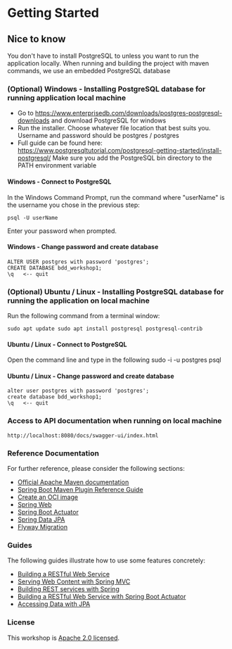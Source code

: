 # Getting Started

## Nice to know
You don't have to install PostgreSQL to unless you want to run the application locally. When running and building the project with maven commands, we use an embedded PostgreSQL database

### (Optional) Windows - Installing PostgreSQL database for running application local machine
- Go to https://www.enterprisedb.com/downloads/postgres-postgresql-downloads and download PostgreSQL for windows
- Run the installer. Choose whatever file location that best suits you. Username and password should be postgres / postgres
- Full guide can be found here: https://www.postgresqltutorial.com/postgresql-getting-started/install-postgresql/
Make sure you add the PostgreSQL bin directory to the PATH environment variable

#### Windows - Connect to PostgreSQL
In the Windows Command Prompt, run the command where "userName" is the username you chose in the previous step:
    
    psql -U userName

Enter your password when prompted.

#### Windows - Change password and create database

    ALTER USER postgres with password 'postgres';
    CREATE DATABASE bdd_workshop1;
    \q   <-- quit

### (Optional) Ubuntu / Linux - Installing PostgreSQL database for running the application on local machine
Run the following command from a terminal window:
    
    sudo apt update sudo apt install postgresql postgresql-contrib
 
#### Ubuntu / Linux - Connect to PostgreSQL
Open the command line and type in the following
    sudo -i -u postgres
    psql

#### Ubuntu / Linux - Change password and create database

    alter user postgres with password 'postgres';
    create database bdd_workshop1;
    \q   <-- quit

### Access to API documentation when running on local machine
    http://localhost:8080/docs/swagger-ui/index.html

### Reference Documentation
For further reference, please consider the following sections:

* [Official Apache Maven documentation](https://maven.apache.org/guides/index.html)
* [Spring Boot Maven Plugin Reference Guide](https://docs.spring.io/spring-boot/docs/3.2.1/maven-plugin/reference/html/)
* [Create an OCI image](https://docs.spring.io/spring-boot/docs/3.2.1/maven-plugin/reference/html/#build-image)
* [Spring Web](https://docs.spring.io/spring-boot/docs/3.2.1/reference/htmlsingle/index.html#web)
* [Spring Boot Actuator](https://docs.spring.io/spring-boot/docs/3.2.1/reference/htmlsingle/index.html#actuator)
* [Spring Data JPA](https://docs.spring.io/spring-boot/docs/3.2.1/reference/htmlsingle/index.html#data.sql.jpa-and-spring-data)
* [Flyway Migration](https://docs.spring.io/spring-boot/docs/3.2.1/reference/htmlsingle/index.html#howto.data-initialization.migration-tool.flyway)

### Guides
The following guides illustrate how to use some features concretely:

* [Building a RESTful Web Service](https://spring.io/guides/gs/rest-service/)
* [Serving Web Content with Spring MVC](https://spring.io/guides/gs/serving-web-content/)
* [Building REST services with Spring](https://spring.io/guides/tutorials/rest/)
* [Building a RESTful Web Service with Spring Boot Actuator](https://spring.io/guides/gs/actuator-service/)
* [Accessing Data with JPA](https://spring.io/guides/gs/accessing-data-jpa/)

### License

This workshop is [Apache 2.0 licensed](./LICENSE).
